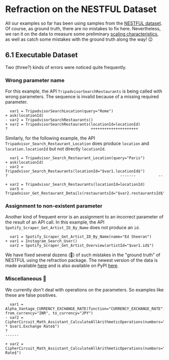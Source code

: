 # Refraction on the NESTFUL Dataset

All our examples so far has been using samples from the [NESTFUL dataset](https://github.com/TathagataChakraborti/NESTFUL).
Of course, as ground truth, there are no mistakes to fix here. Nevertheless,
we ran it on the data to measure some preliminary [scaling characteristics](05.-Scaling.md), as well as catch some mistakes with the ground truth along the way! 😉

## 6.1 Executable Dataset

Two (three?) kinds of errors were noticed quite frequently.

### Wrong parameter name

For this example, the API `TripadvisorSearchRestaurants` is being called with wrong parameters.
The sequence is invalid because of a missing required parameter.

```
  var1 = TripadvisorSearchLocation(query="Rome")
+ ask(locationId)
- var2 = TripadvisorSearchRestaurants()
+ var2 = TripadvisorSearchRestaurants(locationId=locationId)
?                                     +++++++++++++++++++++
```

Similarly, for the following example, the API `Tripadvisor_Search_Restaurant_Location` does produce `location` and `location.locationId` but not directly `locationId`.

```
  var1 = Tripadvisor_Search_Restaurant_Location(query="Paris")
+ ask(locationId)
- var2 = Tripadvisor_Search_Restaurants(locationId="$var1.locationId$")
?                                                  -------          --

+ var2 = Tripadvisor_Search_Restaurants(locationId=locationId)
  var3 = Tripadvisor_Get_Restaurant_Details(restaurantsId="$var2.restaurantsId$")
```

### Assignment to non-existent parameter

Another kind of frequent error is an assignment to an incorrect parameter of the result of an API call.
In this example, the API `Spotify_Scraper_Get_Artist_ID_By_Name` does not produce an `id`.

```
  var1 = Spotify_Scraper_Get_Artist_ID_By_Name(name="Ed Sheeran")
+ var1 = Instagram_Search_User()
  var2 = Spotify_Scraper_Get_Artist_Overview(artistId="$var1.id$")
```

We have fixed several dozens (🥲) of such mistakes in the "ground truth" of NESTFUL using the refraction package.
The newest version of the data is made available [here](https://github.com/TathagataChakraborti/NESTFUL)
and is also available on PyPI [here](https://pypi.org/project/nestful-wrapper).

### Miscellaneous 🙈

We currently don't deal with operations on the parameters. So examples
like these are false positives.

```
  var1 = Alpha_Vantage_CURRENCY_EXCHANGE_RATE(function="CURRENCY_EXCHANGE_RATE", from_currency="INR", to_currency="JPY")
- var2 = CipherCircuit_Math_Assistant_CalculateAllArithmeticOperations(numbers="100 * $var1.Exchange Rate$")
?                                                                               ------

+ var2 = CipherCircuit_Math_Assistant_CalculateAllArithmeticOperations(numbers="$var1.Exchange Rate$")
```
